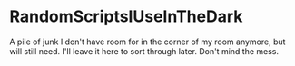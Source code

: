 # RandomScriptsIUseInTheDark

A pile of junk I don't have room for in the corner of my room anymore, but will still need. I'll leave it here to sort through later. Don't mind the mess.
